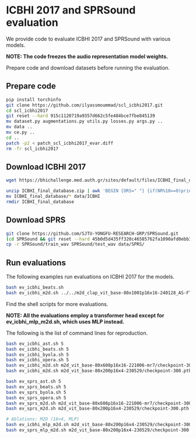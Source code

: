 # ICBHI 2017 and SPRSound evaluation

We provide code to evaluate ICBHI 2017 and SPRSound with various models.

**NOTE: The code freezes the audio representation model weights.**

Prepare code and download datasets before running the evaluation.

## Prepare code

```sh
pip install torchinfo
git clone https://github.com/ilyassmoummad/scl_icbhi2017.git
cd scl_icbhi2017
git reset --hard 915c1120719a9357d662c5fe484bce7fbe845139
mv dataset.py augmentations.py utils.py losses.py args.py ..
mv data ..
mv ce.py ..
cd ..
patch -p2 < patch_scl_icbhi2017_evar.diff
rm -fr scl_icbhi2017
```

## Download ICBHI 2017

```sh
wget https://bhichallenge.med.auth.gr/sites/default/files/ICBHI_final_database/ICBHI_final_database.zip --no-check-certificate

unzip ICBHI_final_database.zip | awk 'BEGIN {ORS=" "} {if(NR%10==0)print "."}'
mv ICBHI_final_database/* data/ICBHI
rmdir ICBHI_final_database
```

## Download SPRS

```sh
git clone https://github.com/SJTU-YONGFU-RESEARCH-GRP/SPRSound.git
(cd SPRSound && git reset --hard 45b0d5d435ff320c46585762fa1090afd0ebb318)
cp -r SPRSound/train_wav SPRSound/test_wav data/SPRS/
```

## Run evaluations

The following examples run evaluations on ICBHI 2017 for the models.

```sh
bash ev_icbhi_beats.sh
bash ev_icbhi_m2d.sh ../../m2d_clap_vit_base-80x1001p16x16-240128_AS-FT_enconly/weights_ep67it3124-0.48558.pth
```

Find the shell scripts for more evaluations.

**NOTE: All the evaluations employ a transformer head except for ev_icbhi_mlp_m2d.sh, which uses MLP instead.** 

The following is the list of command lines for reproduction.

```sh
bash ev_icbhi_ast.sh 5
bash ev_icbhi_beats.sh 5
bash ev_icbhi_byola.sh 5
bash ev_icbhi_opera.sh 5
bash ev_icbhi_m2d.sh m2d_vit_base-80x608p16x16-221006-mr7/checkpoint-300.pth 5
bash ev_icbhi_m2d.sh m2d_vit_base-80x200p16x4-230529/checkpoint-300.pth 5

bash ev_sprs_ast.sh 5
bash ev_sprs_beats.sh 5
bash ev_sprs_byola.sh 5
bash ev_sprs_opera.sh 5
bash ev_sprs_m2d.sh m2d_vit_base-80x608p16x16-221006-mr7/checkpoint-300.pth 5
bash ev_sprs_m2d.sh m2d_vit_base-80x200p16x4-230529/checkpoint-300.pth 5

# Ablations: M2D (16×4, MLP)
bash ev_icbhi_mlp_m2d.sh m2d_vit_base-80x200p16x4-230529/checkpoint-300.pth 5
bash ev_sprs_mlp_m2d.sh m2d_vit_base-80x200p16x4-230529/checkpoint-300.pth 5
```
